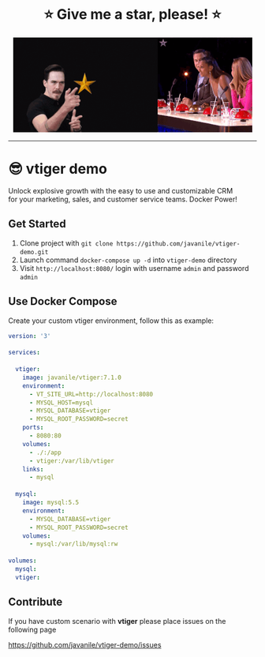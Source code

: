 <div align="center">

# ⭐ Give me a star, please! ⭐

<img src="https://raw.githubusercontent.com/francescobianco/gif/main/images/give-stars-h192.gif" /><img src="https://raw.githubusercontent.com/francescobianco/gif/main/images/push-button-h192.gif" />

</div>

---

# 😎 vtiger demo

Unlock explosive growth with the easy to use and customizable CRM  
for your marketing, sales, and customer service teams. Docker Power!

## Get Started

1. Clone project with `git clone https://github.com/javanile/vtiger-demo.git`
2. Launch command `docker-compose up -d` into `vtiger-demo` directory
3. Visit `http://localhost:8080/` login with username `admin` and password `admin` 

## Use Docker Compose

Create your custom vtiger environment, follow this as example:

```yaml
version: '3'

services:

  vtiger:
    image: javanile/vtiger:7.1.0
    environment:
      - VT_SITE_URL=http://localhost:8080
      - MYSQL_HOST=mysql
      - MYSQL_DATABASE=vtiger
      - MYSQL_ROOT_PASSWORD=secret
    ports:
      - 8080:80
    volumes:
      - ./:/app
      - vtiger:/var/lib/vtiger
    links:
      - mysql

  mysql:
    image: mysql:5.5
    environment:
      - MYSQL_DATABASE=vtiger
      - MYSQL_ROOT_PASSWORD=secret
    volumes:
      - mysql:/var/lib/mysql:rw

volumes:
  mysql:
  vtiger:
```

## Contribute

If you have custom scenario with **vtiger** please place issues on the following page

https://github.com/javanile/vtiger-demo/issues

